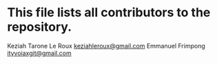 # This file lists all contributors to the repository.

Keziah Tarone Le Roux <keziahleroux@gmail.com>
Emmanuel Frimpong <ityvoiaxgit@gmail.com>
